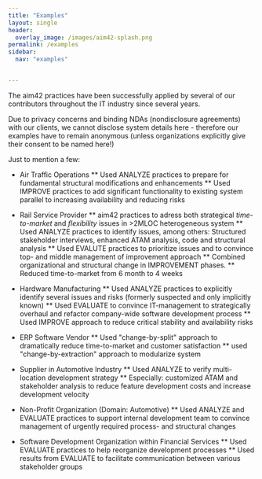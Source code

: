 ```yaml
---
title: "Examples"
layout: single
header:
  overlay_image: /images/aim42-splash.png
permalink: /examples
sidebar:
  nav: "examples"


---
```


The aim42 practices have been successfully applied by several of our contributors throughout the IT industry
since several years.

Due to privacy concerns and binding NDAs (nondisclosure agreements) with our clients, we cannot disclose system
details here - therefore our examples have to remain anonymous (unless organizations explicitly give their consent
  to be named here!)

Just to mention a few:

* Air Traffic Operations
** Used ANALYZE practices to prepare for fundamental structural modifications and enhancements
** Used IMPROVE practices to add significant functionality to existing system parallel to increasing availability and reducing risks

* Rail Service Provider
** aim42 practices to adress both strategical _time-to-market_ and _flexibility_ issues in >2MLOC heterogeneous system
** Used ANALYZE practices to identify issues, among others: Structured stakeholder interviews, enhanced ATAM analysis, code and structural analysis
** Used EVALUTE practices to prioritize issues and to convince top- and middle management of improvement approach
** Combined organizational and structural change in IMPROVEMENT phases.
** Reduced time-to-market from 6 month to 4 weeks

* Hardware Manufacturing
** Used ANALYZE practices to explicitly identify several issues and risks (formerly suspected and only implicitly known)
** Used EVALUATE to convince IT-management to strategically overhaul and refactor company-wide software development process
** Used IMPROVE approach to reduce critical stability and availability risks

* ERP Software Vendor
** Used "change-by-split" approach to dramatically reduce time-to-market and customer satisfaction
** used "change-by-extraction" approach to modularize system

* Supplier in Automotive Industry
** Used ANALYZE to verify multi-location development strategy
** Especially: customized ATAM and stakeholder analysis to reduce feature development costs and increase development velocity

* Non-Profit Organization (Domain: Automotive)
** Used ANALYZE and EVALUATE practices to support internal development team to convince management of urgently required process- and structural changes


* Software Development Organization within Financial Services
** Used EVALUATE practices to help reorganize development processes
** Used results from EVALUATE to facilitate communication between various stakeholder groups
